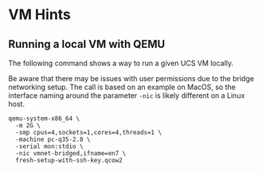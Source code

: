# VM Hints

## Running a local VM with QEMU

The following command shows a way to run a given UCS VM locally.

Be aware that there may be issues with user permissions due to the bridge
networking setup. The call is based on an example on MacOS, so the interface
naming around the parameter `-nic` is likely different on a Linux host.

```
qemu-system-x86_64 \
  -m 2G \
  -smp cpus=4,sockets=1,cores=4,threads=1 \
  -machine pc-q35-2.8 \
  -serial mon:stdio \
  -nic vmnet-bridged,ifname=en7 \
  fresh-setup-with-ssh-key.qcow2
```
